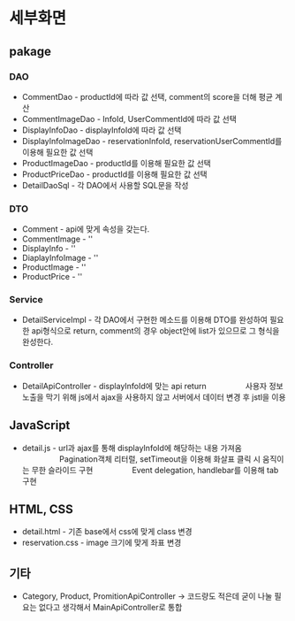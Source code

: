 # 세부화면

## pakage

### DAO
  * CommentDao - productId에 따라 값 선택, comment의 score을 더해 평균 계산
  * CommentImageDao - InfoId, UserCommentId에 따라 값 선택
  * DisplayInfoDao - displayInfoId에 따라 값 선택
  * DisplayInfoImageDao - reservationInfoId, reservationUserCommentId를 이용해 필요한 값 선택
  * ProductImageDao - productId를 이용해 필요한 값 선택
  * ProductPriceDao - productId를 이용해 필요한 값 선택
  * DetailDaoSql - 각 DAO에서 사용할 SQL문을 작성

### DTO
  * Comment - api에 맞게 속성을 갖는다.
  * CommentImage - ''
  * DisplayInfo - ''
  * DiaplayInfoImage - ''
  * ProductImage - ''
  * ProductPrice - ''

### Service
  * DetailServiceImpl - 각 DAO에서 구현한 메소드를 이용해 DTO를 완성하여 필요한 api형식으로 return, comment의 경우 object안에 list가 있으므로  그 형식을 완성한다.

### Controller
  * DetailApiController - displayInfoId에 맞는 api return
  &nbsp;&nbsp;&nbsp;&nbsp;&nbsp;&nbsp;&nbsp;&nbsp;&nbsp;&nbsp;&nbsp;&nbsp;&nbsp;&nbsp;&nbsp;&nbsp;
  사용자 정보 노출을 막기 위해 js에서 ajax을 사용하지 않고 서버에서 데이터 변경 후 jstl을 이용

## JavaScript
  * detail.js - url과 ajax를 통해 displayInfoId에 해당하는 내용 가져옴<br>
  &nbsp;&nbsp;&nbsp;&nbsp;&nbsp;&nbsp;&nbsp;&nbsp;&nbsp;&nbsp;&nbsp;&nbsp;&nbsp;&nbsp;&nbsp;&nbsp;
  Pagination객체 리터럴, setTimeout을 이용해 화살표 클릭 시 움직이는 무한 슬라이드 구현
  &nbsp;&nbsp;&nbsp;&nbsp;&nbsp;&nbsp;&nbsp;&nbsp;&nbsp;&nbsp;&nbsp;&nbsp;&nbsp;&nbsp;&nbsp;&nbsp;
  Event delegation, handlebar를 이용해 tab 구현
  
  
## HTML, CSS
  * detail.html - 기존 base에서 css에 맞게 class 변경
  * reservation.css - image 크기에 맞게 좌표 변경
  
## 기타
  * Category, Product, PromitionApiController -> 코드량도 적은데 굳이 나눌 필요는 없다고 생각해서 MainApiController로 통합
